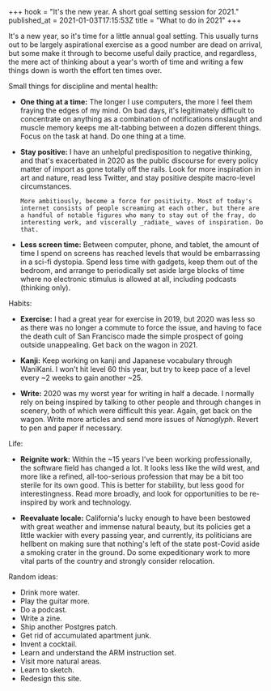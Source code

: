 +++
hook = "It's the new year. A short goal setting session for 2021."
published_at = 2021-01-03T17:15:53Z
title = "What to do in 2021"
+++

It's a new year, so it's time for a little annual goal setting. This usually turns out to be largely aspirational exercise as a good number are dead on arrival, but some make it through to become useful daily practice, and regardless, the mere act of thinking about a year's worth of time and writing a few things down is worth the effort ten times over.

Small things for discipline and mental health:

* **One thing at a time:** The longer I use computers, the more I feel them fraying the edges of my mind. On bad days, it's legitimately difficult to concentrate on anything as a combination of notifications onslaught and muscle memory keeps me alt-tabbing between a dozen different things. Focus on the task at hand. Do one thing at a time.

* **Stay positive:** I have an unhelpful predisposition to negative thinking, and that's exacerbated in 2020 as the public discourse for every policy matter of import as gone totally off the rails. Look for more inspiration in art and nature, read less Twitter, and stay positive despite macro-level circumstances.

	  More ambitiously, become a force for positivity. Most of today's internet consists of people screaming at each other, but there are a handful of notable figures who many to stay out of the fray, do interesting work, and viscerally _radiate_ waves of inspiration. Do that.

* **Less screen time:** Between computer, phone, and tablet, the amount of time I spend on screens has reached levels that would be embarrassing in a sci-fi dystopia. Spend less time with gadgets, keep them out of the bedroom, and arrange to periodically set aside large blocks of time where no electronic stimulus is allowed at all, including podcasts (thinking only).

Habits:

* **Exercise:** I had a great year for exercise in 2019, but 2020 was less so as there was no longer a commute to force the issue, and having to face the death cult of San Francisco made the simple prospect of going outside unappealing. Get back on the wagon in 2021.

* **Kanji:** Keep working on kanji and Japanese vocabulary through WaniKani. I won't hit level 60 this year, but try to keep pace of a level every ~2 weeks to gain another ~25.

* **Write:** 2020 was my worst year for writing in half a decade. I normally rely on being inspired by talking to other people and through changes in scenery, both of which were difficult this year. Again, get back on the wagon. Write more articles and send more issues of _Nanoglyph_. Revert to pen and paper if necessary.

Life:

* **Reignite work:** Within the ~15 years I've been working professionally, the software field has changed a lot. It looks less like the wild west, and more like a refined, all-too-serious profession that may be a bit too sterile for its own good. This is better for stability, but less good for interestingness. Read more broadly, and look for opportunities to be re-inspired by work and technology.

* **Reevaluate locale:** California's lucky enough to have been bestowed with great weather and immense natural beauty, but its policies get a little wackier with every passing year, and currently, its politicians are hellbent on making sure that nothing's left of the state post-Covid aside a smoking crater in the ground. Do some expeditionary work to more vital parts of the country and strongly consider relocation.

Random ideas:

* Drink more water.
* Play the guitar more.
* Do a podcast.
* Write a zine.
* Ship another Postgres patch.
* Get rid of accumulated apartment junk.
* Invent a cocktail.
* Learn and understand the ARM instruction set.
* Visit more natural areas.
* Learn to sketch.
* Redesign this site.
